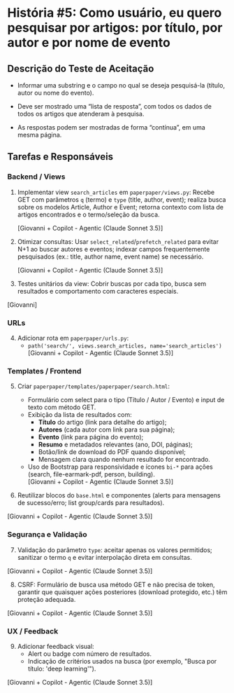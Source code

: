 # História #5: Como usuário, eu quero pesquisar por artigos: por título, por autor e por nome de evento


## Descrição do Teste de Aceitação

- Informar uma substring e o campo no qual se deseja pesquisá-la (título, autor ou nome do evento).

- Deve ser mostrado uma “lista de resposta”, com todos os dados de todos os artigos que atenderam à pesquisa.
- As respostas podem ser mostradas de forma “contínua”, em uma mesma página.

## Tarefas e Responsáveis

### Backend / Views
1. Implementar view `search_articles` em `paperpaper/views.py`: Recebe GET com parâmetros `q` (termo) e `type` (title, author, event); realiza busca sobre os modelos Article, Author e Event; retorna contexto com lista de artigos encontrados e o termo/seleção da busca.  

    [Giovanni + Copilot - Agentic (Claude Sonnet 3.5)]

2. Otimizar consultas: Usar `select_related`/`prefetch_related` para evitar N+1 ao buscar autores e eventos; indexar campos frequentemente pesquisados (ex.: title, author name, event name) se necessário.  

    [Giovanni + Copilot - Agentic (Claude Sonnet 3.5)]

3. Testes unitários da view: Cobrir buscas por cada tipo, busca sem resultados e comportamento com caracteres especiais.  

[Giovanni]

### URLs
4. Adicionar rota em `paperpaper/urls.py`:
   - `path('search/', views.search_articles, name='search_articles')`  
[Giovanni + Copilot - Agentic (Claude Sonnet 3.5)]

### Templates / Frontend
5. Criar `paperpaper/templates/paperpaper/search.html`:  
   - Formulário com select para o tipo (Título / Autor / Evento) e input de texto com método GET.  
   - Exibição da lista de resultados com:
     - **Título** do artigo (link para detalhe do artigo);
     - **Autores** (cada autor com link para sua página);
     - **Evento** (link para página do evento);
     - **Resumo** e metadados relevantes (ano, DOI, páginas);
     - Botão/link de download do PDF quando disponível;
     - Mensagem clara quando nenhum resultado for encontrado.  
   - Uso de Bootstrap para responsividade e ícones `bi-*` para ações (search, file-earmark-pdf, person, building).  
   [Giovanni + Copilot - Agentic (Claude Sonnet 3.5)]

6. Reutilizar blocos do `base.html` e componentes (alerts para mensagens de sucesso/erro; list group/cards para resultados).  

[Giovanni + Copilot - Agentic (Claude Sonnet 3.5)]

### Segurança e Validação
7. Validação do parâmetro `type`: aceitar apenas os valores permitidos; sanitizar o termo `q` e evitar interpolação direta em consultas.  
   
[Giovanni + Copilot - Agentic (Claude Sonnet 3.5)]

8. CSRF: Formulário de busca usa método GET e não precisa de token, garantir que quaisquer ações posteriores (download protegido, etc.) têm proteção adequada.  

[Giovanni + Copilot - Agentic (Claude Sonnet 3.5)]

### UX / Feedback
9. Adicionar feedback visual:
   - Alert ou badge com número de resultados.
   - Indicação de critérios usados na busca (por exemplo, "Busca por título: 'deep learning'").  

[Giovanni + Copilot - Agentic (Claude Sonnet 3.5)]
